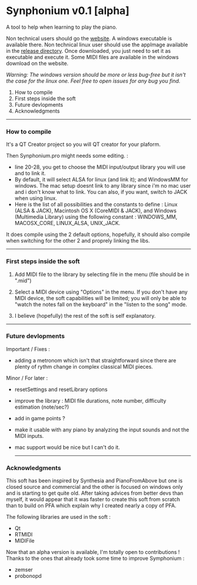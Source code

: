 # Synphonium v0.1 [alpha]

A tool to help when learning to play the piano.

Non technical users should go the [website](https://symphonium.net/). A windows executable is available there. Non technical linux user should use the appImage available in the [release directory](https://github.com/ttdm/Symphonium/releases). Once downloaded, you just need to set it as executable and execute it. Some MIDI files are available in the windows download on the website. 

*Warning: The windows version should be more or less bug-free but it isn't the case for the linux one. Feel free to open issues for any bug you find.*

1. How to compile
2. First steps inside the soft
3. Future devlopments
4. Acknowledgments

-----------------------------------------------

### How to compile

It's a QT Creator project so you will QT creator for your plaform. 

Then Synphonium.pro might needs some editing. :
- line 20-28, you get to choose the MIDI input/output library you will use and to link it. 
- By default, it will select ALSA for linux (and link it); and WindowsMM for windows. The mac setup doesnt link to any library since i'm no mac user and i don't know what to link. You can also, if you want, switch to JACK when using linux. 
- Here is the list of all possibilities and the constants to define : Linux (ALSA & JACK), Macintosh OS X (CoreMIDI & JACK), and Windows (Multimedia Library) using the following constant : WINDOWS_MM, MACOSX_CORE, LINUX_ALSA, UNIX_JACK. 

It does compile using the 2 default options, hopefully, it should also compile when switching for the other 2 and proprely linking the libs. 

-----------------------------------------------

### First steps inside the soft

1. Add MIDI file to the library by selecting file in the menu (file should be in ".mid")

2. Select a MIDI device using "Options" in the menu. If you don't have any MIDI device, the soft capabilities will be limited; you will only be able to "watch the notes fall on the keyboard" in
 the "listen to the song" mode.

3. I believe (hopefully) the rest of the soft is self explanatory.

-----------------------------------------------

### Future devlopments

Important / Fixes :
- adding a metronom which isn't that straightforward since there are plenty of rythm
change in complex classical MIDI pieces.

Minor / For later :
- resetSettings and resetLibrary options
- improve the library : MIDI file durations, note number, difficulty estimation (note/sec?)
- add in game points ?
- make it usable with any piano by analyzing the input sounds and not the MIDI inputs.
- mac support would be nice but I can't do it. 

	-----------------------------------------------

### Acknowledgments

This soft has been inspired by Synthesia and PianoFromAbove but one is closed source and
 commercial and the other is focused on windows only and is starting to get quite old.
After taking advices from better devs than myself, it would appear that it was faster
 to create this soft from scratch than to build on PFA which explain why I created nearly a copy of PFA.

The following libraries are used in the soft : 
- Qt
- RTMIDI
- MIDIFile

Now that an alpha version is available, I'm totally open to contributions !
Thanks to the ones that already took some time to improve Symphonium : 
- zemser
- probonopd
